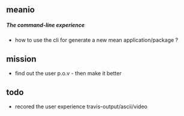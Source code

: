 meanio 
-----
##### The command-line experience
- how to use the cli for generate a new mean application/package  ?





mission
----
-  find out the user p.o.v - then make it better




todo
----
-  recored the user experience travis-output/ascii/video
